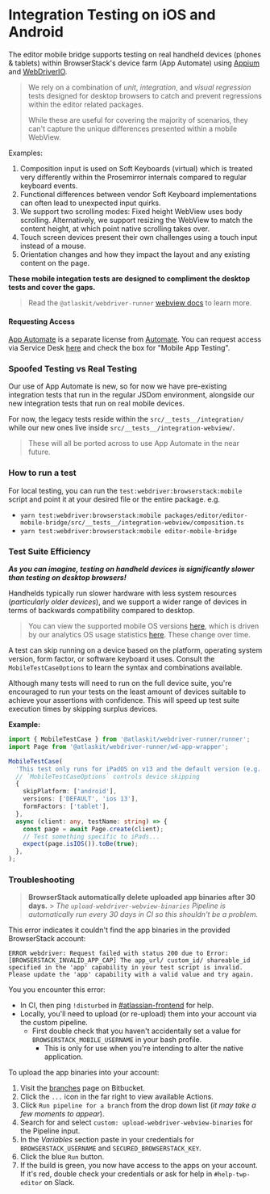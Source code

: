 # Integration Testing on iOS and Android

The editor mobile bridge supports testing on real handheld devices (phones & tablets) within BrowserStack's device farm (App Automate) using [Appium](http://appium.io/docs/en/about-appium/intro/) and [WebDriverIO](https://webdriver.io/docs/gettingstarted.html).

> We rely on a combination of _unit_, _integration_, and _visual regression_ tests designed for desktop browsers to catch and prevent regressions within the editor related packages.
>
> While these are useful for covering the majority of scenarios, they can't capture the unique differences presented within a mobile WebView.

Examples:

1. Composition input is used on Soft Keyboards (virtual) which is treated very differently within the Prosemirror internals compared to regular keyboard events.
1. Functional differences between vendor Soft Keyboard implementations can often lead to unexpected input quirks.
1. We support two scrolling modes: Fixed height WebView uses body scrolling. Alternatively, we support resizing the WebView to match the content height, at which point native scrolling takes over.
1. Touch screen devices present their own challenges using a touch input instead of a mouse.
1. Orientation changes and how they impact the layout and any existing content on the page.

**These mobile integation tests are designed to compliment the desktop tests and cover the gaps.**

> Read the `@atlaskit/webdriver-runner` [webview docs](../../../../../../build/webdriver-runner/utils/mobile/README.md) to learn more.

#### Requesting Access

[App Automate](https://app-automate.browserstack.com/) is a separate license from [Automate](https://automate.browserstack.com/). You can request access via Service Desk [here](https://hello.atlassian.net/servicedesk/customer/portal/2/create/3998) and check the box for "Mobile App Testing".

### Spoofed Testing vs Real Testing

Our use of App Automate is new, so for now we have pre-existing integration tests that run in the regular JSDom environment, alongside our new integration tests that run on real mobile devices.

For now, the legacy tests reside within the `src/__tests__/integration/` while our new ones live inside `src/__tests__/integration-webview/`.

> These will all be ported across to use App Automate in the near future.

### How to run a test

For local testing, you can run the `test:webdriver:browserstack:mobile` script and point it at your desired file or the entire package. e.g.

- `yarn test:webdriver:browserstack:mobile packages/editor/editor-mobile-bridge/src/__tests__/integration-webview/composition.ts`
- `yarn test:webdriver:browserstack:mobile editor-mobile-bridge`

### Test Suite Efficiency

**_As you can imagine, testing on handheld devices is significantly slower than testing on desktop browsers!_**

Handhelds typically run slower hardware with less system resources (_particularly older devices_), and we support a wider range of devices in terms of backwards compatibility compared to desktop.

> You can view the supported mobile OS versions [here](https://hello.atlassian.net/wiki/spaces/MOBILEKIT/pages/907164712/Tech+Stack), which is driven by our analytics OS usage statistics [here](https://analytics.amplitude.com/atlassian/dashboard/aiv9477). These change over time.

A test can skip running on a device based on the platform, operating system version, form factor, or software keyboard it uses. Consult the `MobileTestCaseOptions` to learn the syntax and combinations available.

Although many tests will need to run on the full device suite, you're encouraged to run your tests on the least amount of devices suitable to achieve your assertions with confidence. This will speed up test suite execution times by skipping surplus devices.

**Example:**

```typescript
import { MobileTestCase } from '@atlaskit/webdriver-runner/runner';
import Page from '@atlaskit/webdriver-runner/wd-app-wrapper';

MobileTestCase(
  'This test only runs for iPadOS on v13 and the default version (e.g. v14)',
  // `MobileTestCaseOptions` controls device skipping
  {
    skipPlatform: ['android'],
    versions: ['DEFAULT', 'ios 13'],
    formFactors: ['tablet'],
  },
  async (client: any, testName: string) => {
    const page = await Page.create(client);
    // Test something specific to iPads...
    expect(page.isIOS()).toBe(true);
  },
);
```

### Troubleshooting

> **BrowserStack automatically delete uploaded app binaries after 30 days.** > _The `upload-webdriver-webview-binaries` Pipeline is automatically run every 30 days in CI so this shouldn't be a problem._

This error indicates it couldn't find the app binaries in the provided BrowserStack account:

```
ERROR webdriver: Request failed with status 200 due to Error:
[BROWSERSTACK_INVALID_APP_CAP] The app_url/ custom_id/ shareable_id specified in the 'app' capability in your test script is invalid.
Please update the 'app' capability with a valid value and try again.
```

You you encounter this error:

- In CI, then ping `!disturbed` in [#atlassian-frontend](https://atlassian.slack.com/archives/CL6HC337Z) for help.
- Locally, you'll need to upload (or re-upload) them into your account via the custom pipeline.
  - First double check that you haven't accidentally set a value for `BROWSERSTACK_MOBILE_USERNAME` in your bash profile.
    - This is only for use when you're intending to alter the native application.

To upload the app binaries into your account:

1. Visit the [branches](https://bitbucket.org/atlassian/atlassian-frontend/branches/) page on Bitbucket.
1. Click the `...` icon in the far right to view available Actions.
1. Click `Run pipeline for a branch` from the drop down list (_it may take a few moments to appear_).
1. Search for and select `custom: upload-webdriver-webview-binaries` for the Pipeline input.
1. In the _Variables_ section paste in your credentials for `BROWSERSTACK_USERNAME` and `SECURED_BROWSERSTACK_KEY`.
1. Click the blue `Run` button.
1. If the build is green, you now have access to the apps on your account. If it's red, double check your credentials or ask for help in `#help-twp-editor` on Slack.
